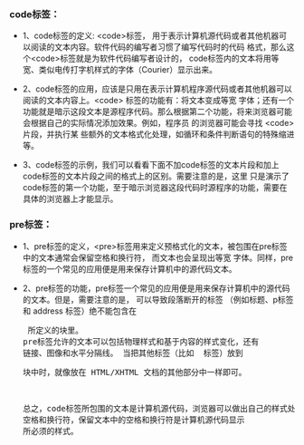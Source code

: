 ### code标签：

* 1、code标签的定义: \<code\>标签， 用于表示计算机源代码或者其他机器可以阅读的文本内容。软件代码的编写者习惯了编写代码时的代码
  格式，那么这个\<code\>标签就是为软件代码编写者设计的， code标签内的文本将用等宽、类似电传打字机样式的字体（Courier）显示出来。

* 2、code标签的应用，应该是只用在表示计算机程序源代码或者其他机器可以阅读的文本内容上。\<code\> 标签的功能有：将文本变成等宽
  字体；还有一个功能就是暗示这段文本是源程序代码。那么根据第二个功能，将来浏览器可能会根据自己的实际情况添加效果。例如，程序员
  的浏览器可能会寻找 \<code\> 片段，并执行某 些额外的文本格式化处理，如循环和条件判断语句的特殊缩进等。

* 3、code标签的示例，我们可以看看下面不加code标签的文本片段和加上code标签的文本片段之间的格式上的区别。需要注意的是，这里
  只是演示了code标签的第一个功能，至于暗示浏览器这段代码时源程序的功能，需要在具体的浏览器上才能显示。
  
### pre标签：

* 1、pre标签的定义，\<pre\>标签用来定义预格式化的文本，被包围在pre标签中的文本通常会保留空格和换行符， 而文本也会呈现出等宽
  字体。同样，pre标签的一个常见的应用便是用来保存计算机中的源代码文本。

* 2、pre标签的功能，pre标签一个常见的应用便是用来保存计算机中的源代码的文本。但是，需要注意的是， 可以导致段落断开的标签
（例如标题、p标签和 address 标签）绝不能包含在 <pre> 所定义的块里。 pre标签允许的文本可以包括物理样式和基于内容的样式变化，还有
链接、图像和水平分隔线。 当把其他标签（比如 <a> 标签）放到<pre> 块中时，就像放在 HTML/XHTML 文档的其他部分中一样即可。

    总之，code标签所包围的文本是计算机源代码，浏览器可以做出自己的样式处理，pre标签则没有这项功能，但是pre标签可以保留文本中的
空格和换行符，保留文本中的空格和换行符是计算机源代码显示 所必须的样式。
